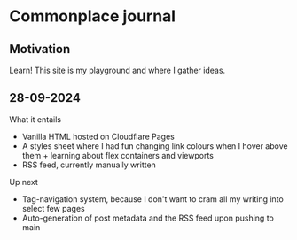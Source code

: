 # Commonplace journal

## Motivation

Learn! This site is my playground and where I gather ideas.

## 28-09-2024

What it entails

- Vanilla HTML hosted on Cloudflare Pages
- A styles sheet where I had fun changing link colours when I hover above them + learning about flex containers and viewports
- RSS feed, currently manually written

Up next

- Tag-navigation system, because I don't want to cram all my writing into select few pages
- Auto-generation of post metadata and the RSS feed upon pushing to main

